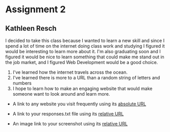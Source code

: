 # Assignment 2
## Kathleen Resch
I decided to take this class because I wanted to learn a new skill and since I spend a lot of time on the internet doing class work and studying I figured it would be interesting to learn more about it. I'm also graduating soon and I figured it would be nice to learn something that could make me stand out in the job market, and I figured Web Development would be a good choice.

1. I've learned how the internet travels across the ocean.
2. I've learned there is more to a URL than a random string of letters and numbers
3. I hope to learn how to make an engaging website that would make someone want to look around and learn more.


- A link to any website you visit frequently using its [absolute URL](http://my.umt.edu/students)

- A link to your responses.txt file using its [relative URL](./responses.txt)
- An image link to your screenshot using its [relative URL](./images/Screenshot_assignment_2.png)
